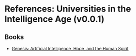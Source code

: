 # References: Universities in the Intelligence Age (v0.0.1)

## Books
- [Genesis: Artificial Intelligence, Hope, and the Human Spirit](https://g.co/kgs/FDxadhe)